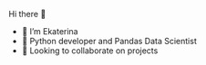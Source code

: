 Hi there 👋
- 👋 I’m Ekaterina
- 🌱 Python developer and Pandas Data Scientist
- 💞️ Looking to collaborate on projects

<!---
kora21/kora21 is a ✨ special ✨ repository because its `README.md` (this file) appears on your GitHub profile.
You can click the Preview link to take a look at your changes.
--->
